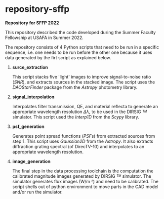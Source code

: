 # repository-sffp
**Repository for SFFP 2022**

This repository described the code developed during the Summer Faculty Fellowship at USAFA in Summer 2022.

The repository consists of 4 Python scripts that need to be run in a specific sequence, i.e. one needs to be run before the other one because it uses data generated by the firt script as explained below.

1. **surce_extraction**

    This script stacks five 'light' images to improve signal-to-noise ratio (*SNR*), and extracts sources in the stacked image.  The script uses the *DAOStarFinder* package from the *Astropy* photometry library.   
2. **signal_interpolation**

    Interpolates filter transmission, QE, and material reflecta to generate an appropriate wavelength resolution $\Delta \lambda$, to be used in the DIRSIG $^{_{TM}}$ simulator.  This script used the *Interp1D* from the *Scypy* library.
3. **psf_generation**

    Generates point spread functions (*PSF*s) from extracted sources from step 1. This script uses *Gaussian2D* from the *Astropy*.   It also extracts diffraction grating spectral (of DirecTV-10) and interpolates to an appropriate wavelength resolution.
4. **image_generation**

    The final step in the data processing toolchain is the computation the calibrated magnitude images generated by DIRSIG $^{_{TM}}$ simulator.  The simulator  generates flux images (W/m $^{_2}$) and need to be calibrated.  The script shells out of python environment to move parts in the CAD model and/or run the simulator. 


